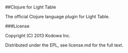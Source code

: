 ##Clojure for Light Table

The official Clojure language plugin for Light Table.

###License

Copyright (C) 2013 Kodowa Inc.

Distributed under the EPL, see license.md for the full text.